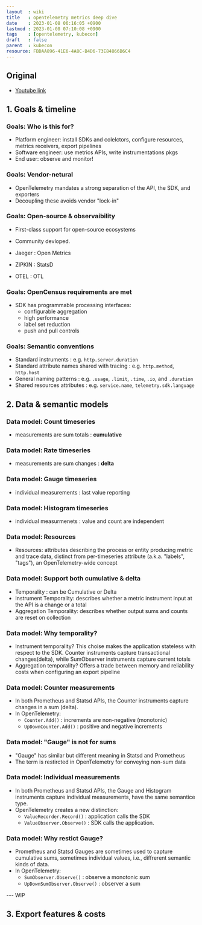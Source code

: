 ```yaml
---
layout  : wiki
title   : opentelemetry metrics deep dive
date    : 2023-01-08 06:16:05 +0900
lastmod : 2023-01-08 07:10:08 +0900
tags    : [opentelemetry, kubecon]
draft   : false
parent  : kubecon
resource: FBDAA896-41E6-4A8C-B4D6-73E84866B6C4
---
```


## Original
- [Youtube link](https://youtu.be/L-Ss8PtWlRA)

## 1. Goals & timeline
### Goals: Who is this for?
- Platform engineer: install SDKs and colelctors, configure resources, metrics receivers, export pipelines
- Software engineer: use metrics APIs, write instrumentations pkgs
- End user: observe and monitor!

### Goals: Vendor-netural
- OpenTelemetry mandates a strong separation of the API, the SDK, and exporters
- Decoupling these avoids vendor "lock-in"

### Goals: Open-source & observaibility
- First-class support for open-source ecosystems
- Community devloped.

- Jaeger : Open Metrics
- ZIPKIN : StatsD
- OTEL : OTL

### Goals: OpenCensus requirements are met
- SDK has programmable processing interfaces:
  - configurable aggregation
  - high performance
  - label set reduction
  - push and pull controls

### Goals: Semantic conventions
- Standard instruments : e.g. `http.server.duration`
- Standard attribute names shared with tracing : e.g. `http.method`, `http.host`
- General naming patterns : e.g. `.usage`, `.limit`, `.time`, `.io`, and `.duration`
- Shared resources attributes : e.g. `service.name`, `telemetry.sdk.language`

## 2. Data & semantic models
### Data model: Count timeseries
- measurements are sum totals : **cumulative**

### Data model: Rate timeseries
- measurements are sum changes : **delta**

### Data model: Gauge timeseries
- individual measurements : last value reporting

### Data model: Histogram timeseries
- individual measurmenets : value and count are independent

### Data model: Resources
- Resources: attributes describing the process or entity producing metric and trace data, distinct from per-timeseries attribute (a.k.a. "labels", "tags"), an OpenTelemetry-wide concept

### Data model: Support both cumulative & delta
- Temporality : can be Cumulative or Delta
- Instrument Temporality: describes whether a metric instrument input at the API is a change or a total
- Aggregation Temporality: describes whether output sums and counts are reset on collection

### Data model: Why temporality?
- Instrument temporality? This choise makes the application stateless with respect to the SDK. Counter instruments capture transactional changes(delta), while SumObserver instruments capture current totals
- Aggregation temporality? Offers a trade between memory and reliability costs when configuring an export pipeline

### Data model: Counter measurements
- In both Prometheus and Statsd APIs, the Counter instruments capture changes in a sum (delta).
- In OpenTelemetry:
  - `Counter.Add()` : increments are non-negative (monotonic)
  - `UpDownCounter.Add()` : positive and negative increments

### Data model: "Gauge" is not for sums
- "Gauge" has similar but different meaning in Statsd and Prometheus
- The term is restircted in OpenTelemetry for conveying non-sum data

### Data model: Individual measurements
- In both Prometheus and Statsd APIs, the Gauge and Histogram instruments capture individual measurements, have the same semantice type.
- OpenTelemetry creates a new distinction:
  - `ValueRecorder.Record()` : application calls the SDK
  - `ValueObserver.Observe()` : SDK calls the application.

### Data model: Why restict Gauge?
- Prometheus and Statsd Gauges are sometimes used to capture cumulative sums, sometimes individual values, i.e., diffrerent semantic kinds of data.
- In OpenTelemetry:
  - `SumObserver.Observe()` : observe a monotonic sum
  - `UpDownSumObserver.Observe()` : observer a sum

--- WIP

## 3. Export features & costs
